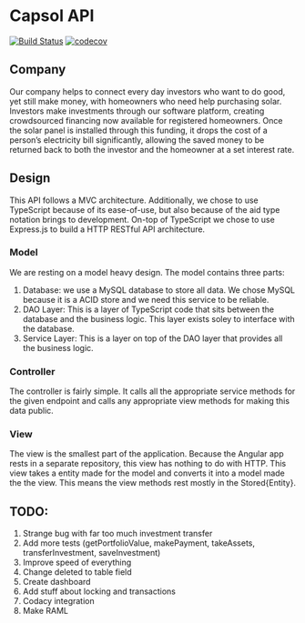 # Capsol API

[![Build Status](https://travis-ci.org/ryan-bradford/Capsol-API.svg?branch=master)](https://travis-ci.org/ryan-bradford/Capsol-API) [![codecov](https://codecov.io/gh/ryan-bradford/Capsol-API/branch/master/graph/badge.svg)](https://codecov.io/gh/ryan-bradford/Capsol-API)

## Company

Our company helps to connect every day investors who want to do good, yet still make money, with homeowners who need help purchasing solar. Investors make investments through our software platform, creating crowdsourced financing now available for registered homeowners. Once the solar panel is installed through this funding, it drops the cost of a person’s electricity bill significantly, allowing the saved money to be returned back to both the investor and the homeowner at a set interest rate. 

## Design

This API follows a MVC architecture. Additionally, we chose to use TypeScript because of its ease-of-use, but also because of the aid type notation brings to development. On-top of TypeScript we chose to use Express.js to build a HTTP RESTful API architecture. 

### Model
We are resting on a model heavy design. The model contains three parts:

1. Database: we use a MySQL database to store all data. We chose MySQL because it is a ACID store and we need this service to be reliable.
2. DAO Layer: This is a layer of TypeScript code that sits between the database and the business logic. This layer exists soley to interface with the database.
3. Service Layer: This is a layer on top of the DAO layer that provides all the business logic.

### Controller
The controller is fairly simple. It calls all the appropriate service methods for the given endpoint and calls any appropriate view methods for making this data public.

### View
The view is the smallest part of the application. Because the Angular app rests in a separate repository, this view has nothing to do with HTTP. This view takes a entity made for the model and converts it into a model made the the view. This means the view methods rest mostly in the Stored{Entity}.

## TODO:

1. Strange bug with far too much investment transfer<br>
2. Add more tests (getPortfolioValue, makePayment, takeAssets, transferInvestment, saveInvestment)<br>
3. Improve speed of everything<br>
4. Change deleted to table field<br>
5. Create dashboard<br>
6. Add stuff about locking and transactions<br>
7. Codacy integration<br>
8. Make RAML<br>
